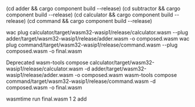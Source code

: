 (cd adder && cargo component build --release)
(cd subtractor && cargo component build --release)
(cd calculator && cargo component build --release)
(cd command && cargo component build --release)

wac plug calculator/target/wasm32-wasip1/release/calculator.wasm --plug adder/target/wasm32-wasip1/release/adder.wasm -o composed.wasm
wac plug command/target/wasm32-wasip1/release/command.wasm --plug composed.wasm -o final.wasm

Deprecated
wasm-tools compose calculator/target/wasm32-wasip1/release/calculator.wasm -d adder/target/wasm32-wasip1/release/adder.wasm -o composed.wasm
wasm-tools compose command/target/wasm32-wasip1/release/command.wasm -d composed.wasm -o final.wasm

wasmtime run final.wasm 1 2 add